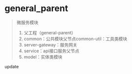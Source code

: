 # general_parent

> 微服务模块
>
> 1. 父工程（general-parent）
> 2. common：公共模块父节点common-util：工具类模块
> 3. server-gateway：服务网关
> 4. service：api接口服务父节点
> 5. model：实体类模块


   update